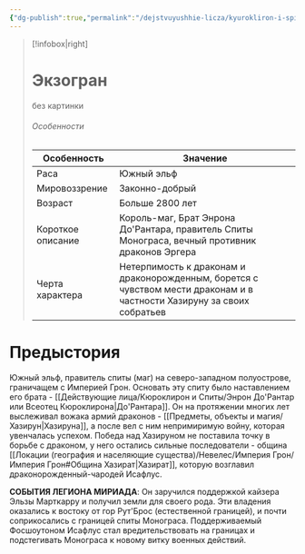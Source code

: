 ```yaml
---
{"dg-publish":true,"permalink":"/dejstvuyushhie-licza/kyurokliron-i-spity/spita-monograsa/ildron-monogras/","dgPassFrontmatter":true}
---
```


> [!infobox|right]
> # Экзогран
> без картинки
> ###### Особенности
> | Особенность | Значение |
> | ---- | ---- |
> | Раса | Южный эльф|
> | Мировоззрение | Законно-добрый |
> | Возраст |Больше 2800 лет|
> | Короткое описание |Король-маг, Брат Энрона До'Рантара, правитель Спиты Монограса, вечный противник драконов Эргера |
> | Черта характера | Нетерпимость к драконам и драконорожденным, борется с чувством мести драконам и в частности Хазируну за своих собратьев|


# Предыстория

Южный эльф, правитель спиты (маг) на северо-западном полуострове, граничащем с Империей Грон. Основать эту спиту было наставлением его брата - [[Действующие лица/Кюроклирон и Спиты/Энрон До'Рантар или Всеотец Кюроклирона\|До'Рантара]]. Он на протяжении многих лет выслеживал вожака армий драконов - [[Предметы, объекты и магия/Хазирун\|Хазируна]], а после вел с ним непримиримую войну, которая увенчалась успехом. Победа над Хазируном не поставила точку в борьбе с драконом, у него остались сильные последователи - община [[Локации (география и населяющие существа)/Невелес/Империя Грон/Империя Грон#Община Хазират\|Хазират]], которую возглавил драконорожденный-чародей Исафлус. 

**СОБЫТИЯ ЛЕГИОНА МИРИАДА**:
Он заручился поддержкой кайзера Эльзы Марткарру и получил земли для своего рода. Эти владения оказались к востоку от гор Рут'Брос (естественной границей), и почти соприкосались с границей спиты Монограса. Поддерживаемый Фосшоутоном Исафлус стал вредительствовать на границах и подстегивать Монограса к новому витку военных действий.
